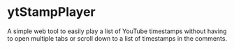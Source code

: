# ytStampPlayer
A simple web tool to easily play a list of YouTube timestamps without having to open multiple tabs or scroll down to a list of timestamps in the comments.
